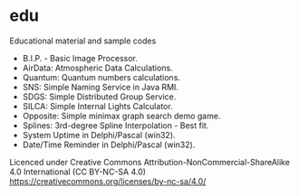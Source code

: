 # edu
Educational material and sample codes
<ul>
  <li>B.I.P. - Basic Image Processor.</li>
  <li>AirData: Atmospheric Data Calculations.</li>
  <li>Quantum: Quantum numbers calculations.</li>
  <li>SNS: Simple Naming Service in Java RMI.</li>
  <li>SDGS: Simple Distributed Group Service.</li>
  <li>SILCA: Simple Internal Lights Calculator.</li>
  <li>Opposite: Simple minimax graph search demo game.</li>
  <li>Splines: 3rd-degree Spline Interpolation - Best fit.</li>
  <li>System Uptime in Delphi/Pascal (win32).</li>
  <li>Date/Time Reminder in Delphi/Pascal (win32).</li>
</ul>

Licenced under Creative Commons Attribution-NonCommercial-ShareAlike 4.0 International (CC BY-NC-SA 4.0)<br/>
https://creativecommons.org/licenses/by-nc-sa/4.0/
